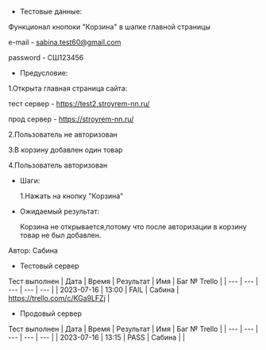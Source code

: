 * Тестовые данные:

 Функционал кнопоки "Корзина" в шапке главной страницы
 
 e-mail - sabina.test60@gmail.com
 
 password - СШ123456
 
* Предусловие:

 1.Открыта главная страница сайта:
 
 тест сервер - https://test2.stroyrem-nn.ru/
 
 прод сервер - https://stroyrem-nn.ru/
 
 2.Пользователь не авторизован
 
 3.В корзину добавлен один товар
 
 4.Пользователь авторизован
 

* Шаги:

  1.Нажать на кнопку "Корзина"
  

* Ожидаемый результат:

   Корзина не открывается,потому что после авторизации в корзину товар не был добавлен.
  

Автор: Сабина

* Тестовый сервер 

Тест выполнен
| Дата | Время | Результат | Имя | Баг № Trello |
| --- | --- | --- | --- | --- |
| 2023-07-16 | 13:00 | FAIL | Сабина | https://trello.com/c/KGa9LFZj  | 

* Продовый сервер

Тест выполнен
| Дата | Время | Результат | Имя | Баг № Trello |
| --- | --- | --- | --- | --- |
| 2023-07-16 | 13:15 | PASS | Сабина |  | 

